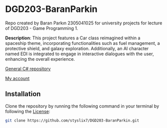 # DGD203-BaranParkin

Repo created by Baran Parkın 2305041025 for university projects for lecture of DGD203 - Game Programming 1.

**Description**: This project features a Car class reimagined within a spaceship theme, incorporating functionalities such as fuel management, a protective shield, and galaxy exploration. Additionally, an AI character named EDI is integrated to engage in interactive dialogues with the user, enhancing the overall experience.

[General C# repository](https://github.com/styslix7/CSharp-Repo)

[My account](https://github.com/styslix7)

## Installation

Clone the repository by running the following command in your terminal by following the [License](https://github.com/styslix7/DGD203-BaranParkin/blob/main/License):
```bash
git clone https://github.com/styslix7/DGD203-BaranParkin.git
